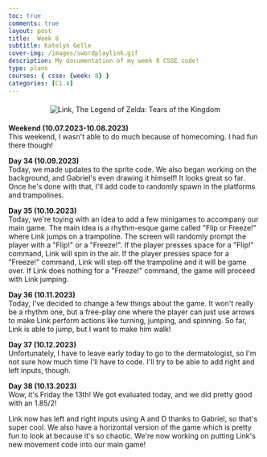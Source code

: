 ```yaml
---
toc: true
comments: true
layout: post
title:  Week 8
subtitle: Katelyn Gelle
cover-img: /images/swordplaylink.gif
description: My documentation of my week 8 CSSE code!
type: plans
courses: { csse: {week: 8} }
categories: [C1.4]
---
```


<div style="text-align: center; margin-top: 20px; margin-bottom: 20px;">
  <img src="{{site.baseurl}}/images/letsgogozelink.gif" alt="Link, The Legend of Zelda: Tears of the Kingdom" />
</div>  

**Weekend (10.07.2023-10.08.2023)**  
This weekend, I wasn't able to do much because of homecoming. I had fun there though!  

**Day 34 (10.09.2023)**  
Today, we made updates to the sprite code. We also began working on the background, and Gabriel's even drawing it himself! It looks great so far. Once he's done with that, I'll add code to randomly spawn in the platforms and trampolines.  

**Day 35 (10.10.2023)**  
Today, we're toying with an idea to add a few minigames to accompany our main game. The main idea is a rhythm-esque game called "Flip or Freeze!" where Link jumps on a trampoline. The screen will randomly prompt the player with a "Flip!" or a "Freeze!". If the player presses space for a "Flip!" command, Link will spin in the air. If the player presses space for a "Freeze!" command, Link will step off the trampoline and it will be game over. If Link does nothing for a "Freeze!" command, the game will proceed with Link jumping.  

**Day 36 (10.11.2023)**  
Today, I've decided to change a few things about the game. It won't really be a rhythm one, but a free-play one where the player can just use arrows to make Link perform actions like turning, jumping, and spinning. So far, Link is able to jump, but I want to make him walk!  

**Day 37 (10.12.2023)**  
Unfortunately, I have to leave early today to go to the dermatologist, so I'm not sure how much time I'll have to code. I'll try to be able to add right and left inputs, though.  

**Day 38 (10.13.2023)**  
Wow, it's Friday the 13th! We got evaluated today, and we did pretty good with an 1.85/2!  

Link now has left and right inputs using A and D thanks to Gabriel, so that's super cool. We also have a horizontal version of the game which is pretty fun to look at because it's so chaotic. We're now working on putting Link's new movement code into our main game!